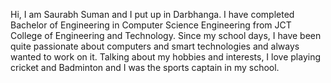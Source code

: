 Hi, I am Saurabh Suman and I put up in Darbhanga. 
I have completed Bachelor of Engineering in Computer Science Engineering from JCT College of Engineering and Technology. 
Since my school days, I have been quite passionate about computers and smart technologies and always wanted to work on it. 
Talking about my hobbies and interests, I love playing cricket and Badminton and I was the sports captain in my school.
